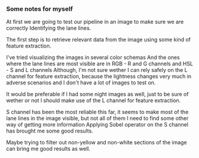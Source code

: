 ### Some notes for myself

At first we are going to test our pipeline
in an image to make sure we are correctly
Identifying the lane lines.

The first step is to retrieve relevant data from
the image using some kind of feature extraction.

I've tried visualizing the images in several color schemas
And the ones where the lane lines are most visible are
in RGB - R and G channels and HSL - S and L channels
Although, I'm not sure wether I can rely safely on the L channel
for feature extraction, because the lightness changes very much
in adverse scenarios and I don't have a lot of images to test on.

It would be preferable if I had some night images as well, just to
be sure of wether or not I should make use of the L channel for feature
extraction.

S channel has been the most reliable this far, it seems to make
most of the lane lines in the image visible, but not all of them
I need to find some other way of getting more information
Applying Sobel operator on the S channel has brought me some good
results.

Maybe trying to filter out non-yellow and non-white sections of the
image can bring me good results as well.
